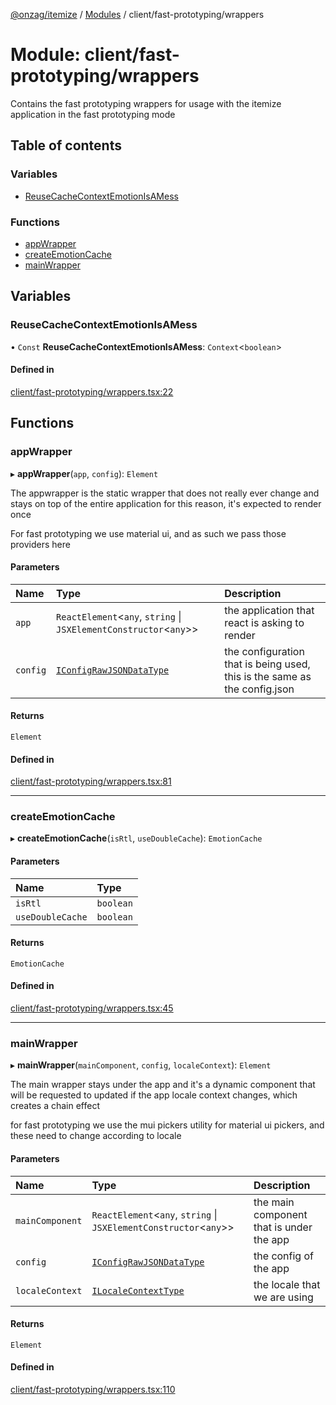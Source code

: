 [@onzag/itemize](../README.md) / [Modules](../modules.md) / client/fast-prototyping/wrappers

# Module: client/fast-prototyping/wrappers

Contains the fast prototyping wrappers for usage
with the itemize application in the fast prototyping mode

## Table of contents

### Variables

- [ReuseCacheContextEmotionIsAMess](client_fast_prototyping_wrappers.md#reusecachecontextemotionisamess)

### Functions

- [appWrapper](client_fast_prototyping_wrappers.md#appwrapper)
- [createEmotionCache](client_fast_prototyping_wrappers.md#createemotioncache)
- [mainWrapper](client_fast_prototyping_wrappers.md#mainwrapper)

## Variables

### ReuseCacheContextEmotionIsAMess

• `Const` **ReuseCacheContextEmotionIsAMess**: `Context`\<`boolean`\>

#### Defined in

[client/fast-prototyping/wrappers.tsx:22](https://github.com/onzag/itemize/blob/73e0c39e/client/fast-prototyping/wrappers.tsx#L22)

## Functions

### appWrapper

▸ **appWrapper**(`app`, `config`): `Element`

The appwrapper is the static wrapper that does not really ever change and stays on top
of the entire application for this reason, it's expected to render once

For fast prototyping we use material ui, and as such we pass those providers here

#### Parameters

| Name | Type | Description |
| :------ | :------ | :------ |
| `app` | `ReactElement`\<`any`, `string` \| `JSXElementConstructor`\<`any`\>\> | the application that react is asking to render |
| `config` | [`IConfigRawJSONDataType`](../interfaces/config.IConfigRawJSONDataType.md) | the configuration that is being used, this is the same as the config.json |

#### Returns

`Element`

#### Defined in

[client/fast-prototyping/wrappers.tsx:81](https://github.com/onzag/itemize/blob/73e0c39e/client/fast-prototyping/wrappers.tsx#L81)

___

### createEmotionCache

▸ **createEmotionCache**(`isRtl`, `useDoubleCache`): `EmotionCache`

#### Parameters

| Name | Type |
| :------ | :------ |
| `isRtl` | `boolean` |
| `useDoubleCache` | `boolean` |

#### Returns

`EmotionCache`

#### Defined in

[client/fast-prototyping/wrappers.tsx:45](https://github.com/onzag/itemize/blob/73e0c39e/client/fast-prototyping/wrappers.tsx#L45)

___

### mainWrapper

▸ **mainWrapper**(`mainComponent`, `config`, `localeContext`): `Element`

The main wrapper stays under the app and it's a dynamic component that will be requested
to updated if the app locale context changes, which creates a chain effect

for fast prototyping we use the mui pickers utility for material ui pickers, and these
need to change according to locale

#### Parameters

| Name | Type | Description |
| :------ | :------ | :------ |
| `mainComponent` | `ReactElement`\<`any`, `string` \| `JSXElementConstructor`\<`any`\>\> | the main component that is under the app |
| `config` | [`IConfigRawJSONDataType`](../interfaces/config.IConfigRawJSONDataType.md) | the config of the app |
| `localeContext` | [`ILocaleContextType`](../interfaces/client_internal_providers_locale_provider.ILocaleContextType.md) | the locale that we are using |

#### Returns

`Element`

#### Defined in

[client/fast-prototyping/wrappers.tsx:110](https://github.com/onzag/itemize/blob/73e0c39e/client/fast-prototyping/wrappers.tsx#L110)
